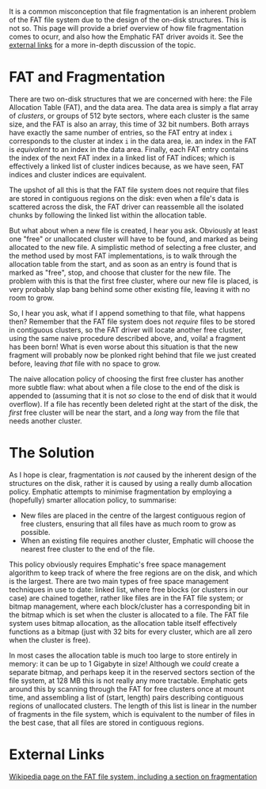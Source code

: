 It is a common misconception that file fragmentation is an inherent problem
of the FAT file system due to the design of the on-disk structures. This
is not so. This page will provide a brief overview of how file fragmentation
comes to ocurr, and also how the Emphatic FAT driver avoids it. See the
[external links](#External_Links.md) for a more in-depth discussion of the topic.

# FAT and Fragmentation #
There are two on-disk structures that we are concerned with here: the File
Allocation Table (FAT), and the data area. The data area is simply a flat
array of _clusters_, or groups of 512 byte sectors, where each cluster is
the same size, and the FAT is also an array, this time of 32 bit numbers.
Both arrays have exactly the same number of entries, so the FAT entry at
index `i` corresponds to the cluster at index `i` in the data area, ie. an
index in the FAT is _equivalent_ to an index in the data area. Finally,
each FAT entry contains the index of the next FAT index in a linked list
of FAT indices; which is effectively a linked list of cluster indices
because, as we have seen, FAT indices and cluster indices are equivalent.

The upshot of all this is that the FAT file system does not require that
files are stored in contiguous regions on the disk: even when a file's data
is scattered across the disk, the FAT driver can reassemble all the
isolated chunks by following the linked list within the allocation table.

But what about when a new file is created, I hear you ask. Obviously at
least one "free" or unallocated cluster will have to be found, and marked
as being allocated to the new file. A simplistic method of selecting a free
cluster, and the method used by most FAT implementations, is to walk
through the allocation table from the start, and as soon as an entry is
found that is marked as "free", stop, and choose that cluster for the new
file. The problem with this is that the first free cluster, where our new
file is placed, is very probably slap bang behind some other existing file,
leaving it with no room to grow.

So, I hear you ask, what if I append something to that file, what happens
then? Remember that the FAT file system does not _require_ files to be
stored in contiguous clusters, so the FAT driver will locate another free
cluster, using the same naive procedure described above, and, voila! a
fragment has been born! What is even worse about this situation is that the
new fragment will probably now be plonked right behind that file we just
created before, leaving _that_ file with no space to grow.

The naive allocation policy of choosing the first free cluster has another
more subtle flaw: what about when a file close to the end of the disk is
appended to (assuming that it is not _so_ close to the end of disk that it
would overflow). If a file has recently been deleted right at the start of
the disk, the _first_ free cluster will be near the start, and a _long_ way
from the file that needs another cluster.

# The Solution #
As I hope is clear, fragmentation is _not_ caused by the inherent design
of the structures on the disk, rather it is caused by using a really dumb
allocation policy. Emphatic attempts to minimise fragmentation by employing
a (hopefully) smarter allocation policy, to summarise:
  * New files are placed in the centre of the largest contiguous region of free clusters, ensuring that all files have as much room to grow as possible.
  * When an existing file requires another cluster, Emphatic will choose the nearest free cluster to the end of the file.

This policy obviously requires Emphatic's free space management algorithm
to keep track of where the free regions are on the disk, and which is the
largest. There are two main types of free space management techniques in
use to date: linked list, where free blocks (or clusters in our case) are
chained together, rather like files are in the FAT file system; or bitmap
management, where each block/cluster has a corresponding bit in the bitmap
which is set when the cluster is allocated to a file. The FAT file system
uses bitmap allocation, as the allocation table itself effectively
functions as a bitmap (just with 32 bits for every cluster, which are all
zero when the cluster is free).

In most cases the allocation table is much too large to store entirely in
memory: it can be up to 1 Gigabyte in size! Although we _could_ create a
separate bitmap, and perhaps keep it in the reserved sectors section of the
file system, at 128 MB this is not really any more tractable. Emphatic gets
around this by scanning through the FAT for free clusters once at mount
time, and assembling a list of (start, length) pairs describing contiguous
regions of unallocated clusters. The length of this list is linear in the
number of fragments in the file system, which is equivalent to the number
of files in the best case, that all files are stored in contiguous regions.

# External Links #
[Wikipedia page on the FAT file system, including a section on fragmentation](http://en.wikipedia.org/wiki/FAT_filesystem)